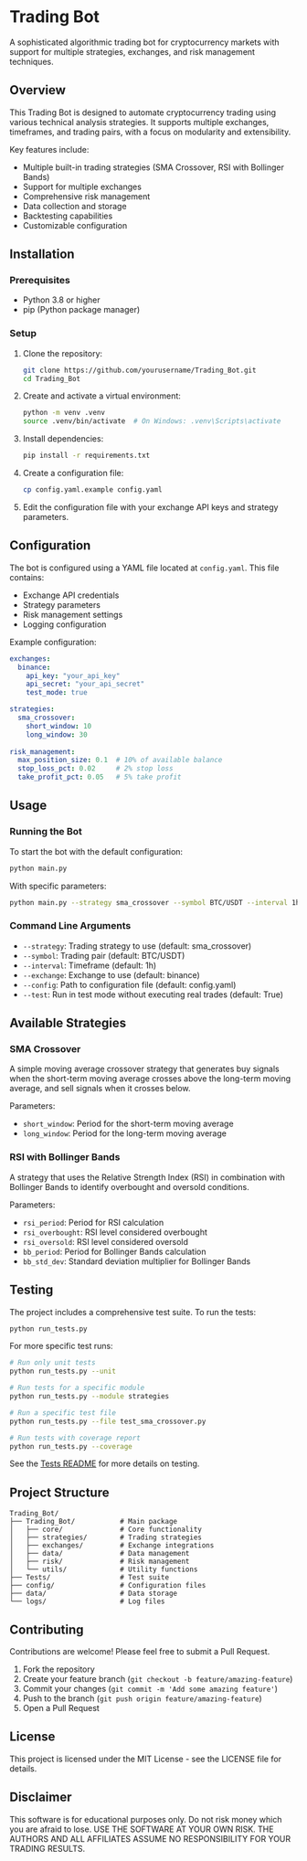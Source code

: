 # Trading Bot

A sophisticated algorithmic trading bot for cryptocurrency markets with support for multiple strategies, exchanges, and risk management techniques.

## Overview

This Trading Bot is designed to automate cryptocurrency trading using various technical analysis strategies. It supports multiple exchanges, timeframes, and trading pairs, with a focus on modularity and extensibility.

Key features include:
- Multiple built-in trading strategies (SMA Crossover, RSI with Bollinger Bands)
- Support for multiple exchanges
- Comprehensive risk management
- Data collection and storage
- Backtesting capabilities
- Customizable configuration

## Installation

### Prerequisites
- Python 3.8 or higher
- pip (Python package manager)

### Setup

1. Clone the repository:
   ```bash
   git clone https://github.com/yourusername/Trading_Bot.git
   cd Trading_Bot
   ```

2. Create and activate a virtual environment:
   ```bash
   python -m venv .venv
   source .venv/bin/activate  # On Windows: .venv\Scripts\activate
   ```

3. Install dependencies:
   ```bash
   pip install -r requirements.txt
   ```

4. Create a configuration file:
   ```bash
   cp config.yaml.example config.yaml
   ```

5. Edit the configuration file with your exchange API keys and strategy parameters.

## Configuration

The bot is configured using a YAML file located at `config.yaml`. This file contains:

- Exchange API credentials
- Strategy parameters
- Risk management settings
- Logging configuration

Example configuration:

```yaml
exchanges:
  binance:
    api_key: "your_api_key"
    api_secret: "your_api_secret"
    test_mode: true

strategies:
  sma_crossover:
    short_window: 10
    long_window: 30
    
risk_management:
  max_position_size: 0.1  # 10% of available balance
  stop_loss_pct: 0.02     # 2% stop loss
  take_profit_pct: 0.05   # 5% take profit
```

## Usage

### Running the Bot

To start the bot with the default configuration:

```bash
python main.py
```

With specific parameters:

```bash
python main.py --strategy sma_crossover --symbol BTC/USDT --interval 1h
```

### Command Line Arguments

- `--strategy`: Trading strategy to use (default: sma_crossover)
- `--symbol`: Trading pair (default: BTC/USDT)
- `--interval`: Timeframe (default: 1h)
- `--exchange`: Exchange to use (default: binance)
- `--config`: Path to configuration file (default: config.yaml)
- `--test`: Run in test mode without executing real trades (default: True)

## Available Strategies

### SMA Crossover
A simple moving average crossover strategy that generates buy signals when the short-term moving average crosses above the long-term moving average, and sell signals when it crosses below.

Parameters:
- `short_window`: Period for the short-term moving average
- `long_window`: Period for the long-term moving average

### RSI with Bollinger Bands
A strategy that uses the Relative Strength Index (RSI) in combination with Bollinger Bands to identify overbought and oversold conditions.

Parameters:
- `rsi_period`: Period for RSI calculation
- `rsi_overbought`: RSI level considered overbought
- `rsi_oversold`: RSI level considered oversold
- `bb_period`: Period for Bollinger Bands calculation
- `bb_std_dev`: Standard deviation multiplier for Bollinger Bands

## Testing

The project includes a comprehensive test suite. To run the tests:

```bash
python run_tests.py
```

For more specific test runs:

```bash
# Run only unit tests
python run_tests.py --unit

# Run tests for a specific module
python run_tests.py --module strategies

# Run a specific test file
python run_tests.py --file test_sma_crossover.py

# Run tests with coverage report
python run_tests.py --coverage
```

See the [Tests README](Tests/README.md) for more details on testing.

## Project Structure

```
Trading_Bot/
├── Trading_Bot/           # Main package
│   ├── core/              # Core functionality
│   ├── strategies/        # Trading strategies
│   ├── exchanges/         # Exchange integrations
│   ├── data/              # Data management
│   ├── risk/              # Risk management
│   └── utils/             # Utility functions
├── Tests/                 # Test suite
├── config/                # Configuration files
├── data/                  # Data storage
└── logs/                  # Log files
```

## Contributing

Contributions are welcome! Please feel free to submit a Pull Request.

1. Fork the repository
2. Create your feature branch (`git checkout -b feature/amazing-feature`)
3. Commit your changes (`git commit -m 'Add some amazing feature'`)
4. Push to the branch (`git push origin feature/amazing-feature`)
5. Open a Pull Request

## License

This project is licensed under the MIT License - see the LICENSE file for details.

## Disclaimer

This software is for educational purposes only. Do not risk money which you are afraid to lose. USE THE SOFTWARE AT YOUR OWN RISK. THE AUTHORS AND ALL AFFILIATES ASSUME NO RESPONSIBILITY FOR YOUR TRADING RESULTS. 